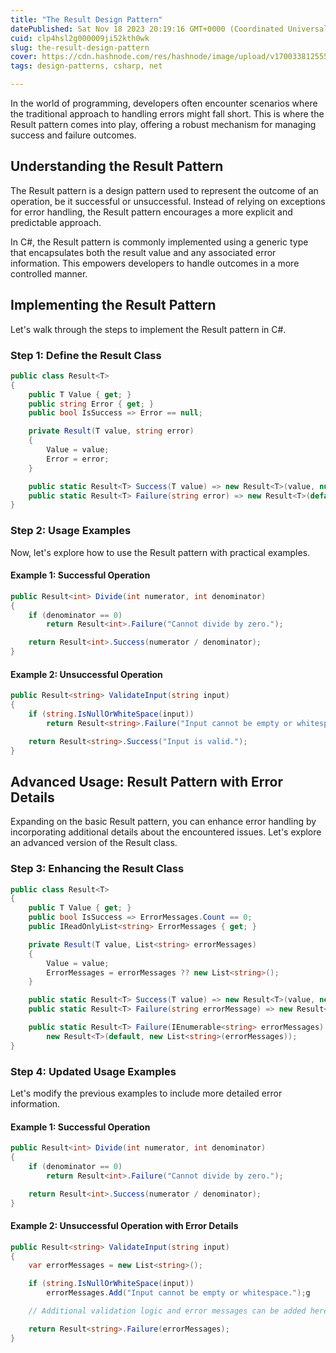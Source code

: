 ```yaml
---
title: "The Result Design Pattern"
datePublished: Sat Nov 18 2023 20:19:16 GMT+0000 (Coordinated Universal Time)
cuid: clp4hsl2g000009ji52kth0wk
slug: the-result-design-pattern
cover: https://cdn.hashnode.com/res/hashnode/image/upload/v1700338125551/c4746b66-ed56-4030-9f6f-890a6b3a7c2d.webp
tags: design-patterns, csharp, net

---
```


In the world of programming, developers often encounter scenarios where the traditional approach to handling errors might fall short. This is where the Result pattern comes into play, offering a robust mechanism for managing success and failure outcomes.

## Understanding the Result Pattern

The Result pattern is a design pattern used to represent the outcome of an operation, be it successful or unsuccessful. Instead of relying on exceptions for error handling, the Result pattern encourages a more explicit and predictable approach.

In C#, the Result pattern is commonly implemented using a generic type that encapsulates both the result value and any associated error information. This empowers developers to handle outcomes in a more controlled manner.

## Implementing the Result Pattern

Let's walk through the steps to implement the Result pattern in C#.

### Step 1: Define the Result Class

```csharp
public class Result<T>
{
    public T Value { get; }
    public string Error { get; }
    public bool IsSuccess => Error == null;

    private Result(T value, string error)
    {
        Value = value;
        Error = error;
    }

    public static Result<T> Success(T value) => new Result<T>(value, null);
    public static Result<T> Failure(string error) => new Result<T>(default, error);
}
```

### Step 2: Usage Examples

Now, let's explore how to use the Result pattern with practical examples.

#### Example 1: Successful Operation

```csharp
public Result<int> Divide(int numerator, int denominator)
{
    if (denominator == 0)
        return Result<int>.Failure("Cannot divide by zero.");

    return Result<int>.Success(numerator / denominator);
}
```

#### Example 2: Unsuccessful Operation

```csharp
public Result<string> ValidateInput(string input)
{
    if (string.IsNullOrWhiteSpace(input))
        return Result<string>.Failure("Input cannot be empty or whitespace.");

    return Result<string>.Success("Input is valid.");
}
```

## Advanced Usage: Result Pattern with Error Details

Expanding on the basic Result pattern, you can enhance error handling by incorporating additional details about the encountered issues. Let's explore an advanced version of the Result class.

### Step 3: Enhancing the Result Class

```csharp
public class Result<T>
{
    public T Value { get; }
    public bool IsSuccess => ErrorMessages.Count == 0;
    public IReadOnlyList<string> ErrorMessages { get; }

    private Result(T value, List<string> errorMessages)
    {
        Value = value;
        ErrorMessages = errorMessages ?? new List<string>();
    }

    public static Result<T> Success(T value) => new Result<T>(value, new List<string>());
    public static Result<T> Failure(string errorMessage) => new Result<T>(default, new List<string> { errorMessage });

    public static Result<T> Failure(IEnumerable<string> errorMessages) =>
        new Result<T>(default, new List<string>(errorMessages));
}
```

### Step 4: Updated Usage Examples

Let's modify the previous examples to include more detailed error information.

#### Example 1: Successful Operation

```csharp
public Result<int> Divide(int numerator, int denominator)
{
    if (denominator == 0)
        return Result<int>.Failure("Cannot divide by zero.");

    return Result<int>.Success(numerator / denominator);
}
```

#### Example 2: Unsuccessful Operation with Error Details

```csharp
public Result<string> ValidateInput(string input)
{
    var errorMessages = new List<string>();

    if (string.IsNullOrWhiteSpace(input))
        errorMessages.Add("Input cannot be empty or whitespace.");g

    // Additional validation logic and error messages can be added here.

    return Result<string>.Failure(errorMessages);
}
```